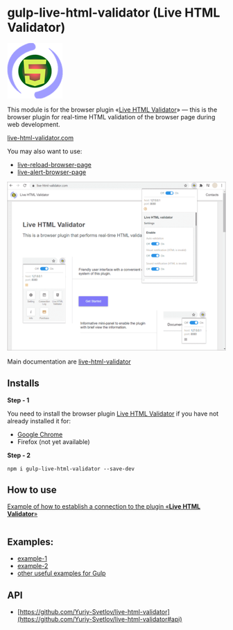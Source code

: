 # gulp-live-html-validator (Live HTML Validator)

![Live HTML Validator](https://raw.githubusercontent.com/Yuriy-Svetlov/gulp-live-html-validator/main/images/on_128x128_v1.png)

This module is for the browser plugin «[Live HTML Validator](https://live-html-validator.com)» — this is the browser plugin for real-time HTML validation of the browser page during web development.

[live-html-validator.com](https://live-html-validator.com/)

You may also want to use: 
* [live-reload-browser-page](https://live-reload-browser-page.com/)
* [live-alert-browser-page](https://live-alert-browser-page.com/)

![Live HTML Validator](https://raw.githubusercontent.com/Yuriy-Svetlov/gulp-live-html-validator/main/images/main.png)


Main documentation are [live-html-validator](https://github.com/Yuriy-Svetlov/live-html-validator)

## Installs

**Step - 1** 

You need to install the browser plugin [Live HTML Validator](https://live-html-validator.com/) if you have not already installed it for:
  * [Google Chrome](#)
  * Firefox (not yet available)
  
**Step - 2**
```shell
npm i gulp-live-html-validator --save-dev
```

##  How to use

[Example of how to establish a connection to the plugin «**Live HTML Validator**»](https://github.com/Yuriy-Svetlov/live-html-validator/tree/main/documentation/examples/%D1%81onnect_to_server)

```javascript

```

##  Examples:

* [example-1](https://github.com/Yuriy-Svetlov/gulp-live-html-validator/tree/main/documentation/examples/1)
* [example-2](https://github.com/Yuriy-Svetlov/gulp-live-html-validator/tree/main/documentation/examples/2)
* [other useful examples for Gulp](https://github.com/Yuriy-Svetlov/live-html-validator/tree/main/documentation/examples/gulp)

##  API

* [https://github.com/Yuriy-Svetlov/live-html-validator](https://github.com/Yuriy-Svetlov/live-html-validator#api)
